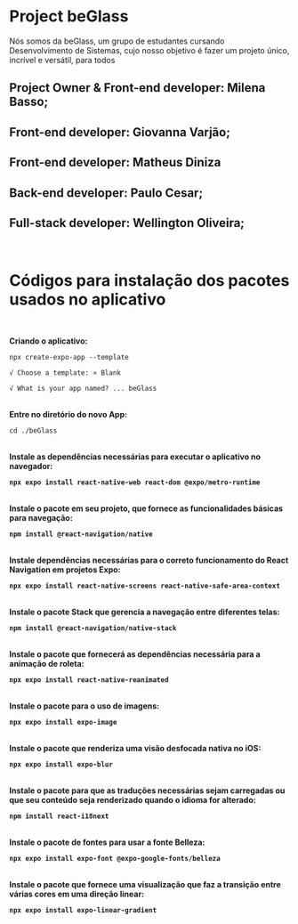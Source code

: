 # Project beGlass 

Nós somos da beGlass, um grupo de estudantes cursando Desenvolvimento de Sistemas, cujo nosso objetivo é fazer um projeto único, incrível e versátil, para todos


Project Owner & Front-end developer: Milena Basso;
-
Front-end developer: Giovanna Varjão;
-
Front-end developer: Matheus Diniza
-
Back-end developer: Paulo Cesar;
-
Full-stack developer: Wellington Oliveira;
-
<br>
<h1><b>Códigos para instalação dos pacotes usados no aplicativo</b></h1>
<br>

<b>Criando o aplicativo:</b>

```
npx create-expo-app --template
```
```
√ Choose a template: » Blank
```
```
√ What is your app named? ... beGlass
```

<br>
<b>Entre no diretório do novo App:</b>

```
cd ./beGlass
```

<br>
<b>Instale as dependências necessárias para executar o aplicativo no navegador:<b>

```
npx expo install react-native-web react-dom @expo/metro-runtime
```

<br>
<b>Instale o pacote em seu projeto, que fornece as funcionalidades básicas para navegação:<b>

```
npm install @react-navigation/native
```

<br>
<b>Instale dependências necessárias para o correto funcionamento do React Navigation em projetos Expo:<b>

```
npx expo install react-native-screens react-native-safe-area-context
```

<br>
<b>Instale o pacote Stack que gerencia a navegação entre diferentes telas:<b>

```
npm install @react-navigation/native-stack
```

<br>
<b>Instale o pacote que fornecerá as dependências necessária para a animação de roleta:<b>

```
npx expo install react-native-reanimated
```

<br>
<b>Instale o pacote para o uso de imagens:<b>

```
npx expo install expo-image
```

<br>
<b>Instale o pacote que renderiza uma visão desfocada nativa no iOS:<b>

```
npx expo install expo-blur
```

<br>
<b>Instale o pacote para que as traduções necessárias sejam carregadas ou que seu conteúdo seja renderizado quando o idioma for alterado:<b>

```
npm install react-i18next
```

<br>
<b>Instale o pacote de fontes para usar a fonte Belleza:<b>

```
npx expo install expo-font @expo-google-fonts/belleza
```

<br>
<b>Instale o pacote que fornece uma visualização que faz a transição entre várias cores em uma direção linear:<b>

```
npx expo install expo-linear-gradient
```
